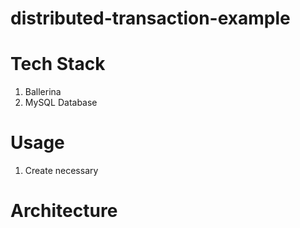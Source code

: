 # distributed-transaction-example

# Tech Stack
1. Ballerina
2. MySQL Database

# Usage

1. Create necessary 

# Architecture
